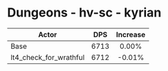 # Dungeons - hv-sc - kyrian
| Actor | DPS | Increase |
|---|:---:|:---:|
|Base|6713|0.00%|
|lt4_check_for_wrathful|6712|-0.01%|
